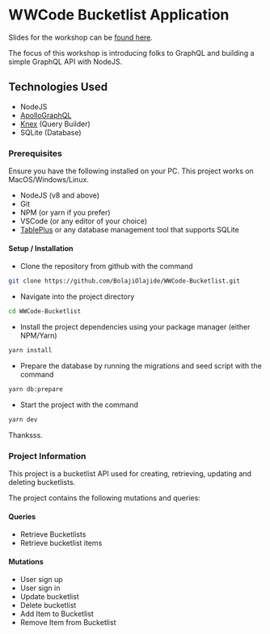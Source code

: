 # WWCode Bucketlist Application

Slides for the workshop can be [found here](https://docs.google.com/presentation/d/1Iu9bwR1EF9slK7iyhp5ZzqgmkbPx4aUUBR9B24L0Z5M/edit?usp=sharing).

The focus of this workshop is introducing folks to GraphQL and building a simple GraphQL API with NodeJS.

## Technologies Used

* NodeJS
* [ApolloGraphQL](https://github.com/apollographql/apollo-server/tree/master/packages/apollo-server)
* [Knex](https://knexjs.org/) (Query Builder)
* SQLite (Database)

### Prerequisites

Ensure you have the following installed on your PC. This project works on MacOS/Windows/Linux.

* NodeJS (v8 and above)
* Git
* NPM (or yarn if you prefer)
* VSCode (or any editor of your choice)
* [TablePlus](https://tableplus.com/) or any database management tool that supports SQLite

#### Setup / Installation

* Clone the repository from github with the command

```sh
git clone https://github.com/BolajiOlajide/WWCode-Bucketlist.git
```

* Navigate into the project directory

```sh
cd WWCode-Bucketlist
```

* Install the project dependencies using your package manager (either NPM/Yarn)

```sh
yarn install
```

* Prepare the database by running the migrations and seed script with the command

```sh
yarn db:prepare
```

* Start the project with the command

```sh
yarn dev
```

Thanksss.

### Project Information

This project is a bucketlist API used for creating, retrieving, updating and deleting bucketlists.

The project contains the following mutations and queries:

#### Queries

* Retrieve Bucketlists
* Retrieve bucketlist items

#### Mutations

* User sign up
* User sign in
* Update bucketlist
* Delete bucketlist
* Add Item to Bucketlist
* Remove Item from Bucketlist
